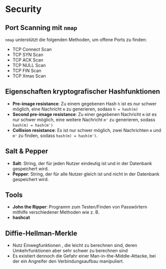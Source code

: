# Security

## Port Scanning mit `nmap`

`nmap` unterstützt die folgenden Methoden, um offene Ports zu finden:

* TCP Connect Scan
* TCP SYN Scan
* TCP ACK Scan
* TCP NULL Scan
* TCP FIN Scan
* TCP Xmas Scan

## Eigenschaften kryptografischer Hashfunktionen

* **Pre-image resistance**: Zu einem gegebenen Hash `h` ist es nur schwer möglich, eine Nachricht `m` zu generieren, sodass `h = hash(m)`
* **Second pre-image resistance**: Zu einer gegebenen Nachricht `m` ist es nur schwer möglich, eine weitere Nachricht `m'` zu generieren, sodass `hash(m) = hash(m')`
* **Collision resistance**: Es ist nur schwer möglich, zwei Nachrichten `m` und `m'` zu finden, sodass `hash(m) = hash(m')`.

## Salt & Pepper

* **Salt**: String, der für jeden Nutzer eindeutig ist und in der Datenbank gespeichert wird.
* **Pepper**: String, der für alle Nutzer gleich ist und nicht in der Datenbank gespeichert wird.

## Tools

* **John the Ripper**: Programm zum Testen/Finden von Passwörtern mithilfe verschiedener Methoden wie z. B. 
* **hashcat**

## Diffie-Hellman-Merkle

* Nutz Einwegfunktionen , die leicht zu berechnen sind, deren Umkehrfunktionen aber sehr schwer zu berechnen sind
* Es existiert dennoch die Gefahr einer Man-in-the-Middle-Attacke, bei der ein Angreifer den Verbindungsaufbau manipuliert. 
